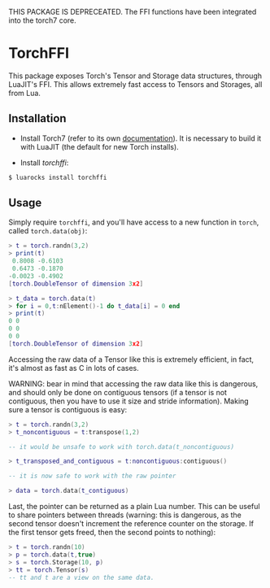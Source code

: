 THIS PACKAGE IS DEPRECEATED.
The FFI functions have been integrated into the torch7 core.

TorchFFI
========

This package exposes Torch's Tensor and Storage data structures, through
LuaJIT's FFI. This allows extremely fast access to Tensors and Storages, 
all from Lua.

Installation
------------

* Install Torch7 (refer to its own [documentation](www.torch.ch)). It
  is necessary to build it with LuaJIT (the default for new Torch installs).

* Install _torchffi_:

```sh
$ luarocks install torchffi
```

Usage
-----

Simply require `torchffi`, and you'll have access to a new function in `torch`,
called `torch.data(obj)`:

```lua
> t = torch.randn(3,2)
> print(t)
 0.8008 -0.6103
 0.6473 -0.1870
-0.0023 -0.4902
[torch.DoubleTensor of dimension 3x2]

> t_data = torch.data(t)
> for i = 0,t:nElement()-1 do t_data[i] = 0 end
> print(t)
0 0
0 0
0 0
[torch.DoubleTensor of dimension 3x2]
```

Accessing the raw data of a Tensor like this is extremely efficient, in fact, it's
almost as fast as C in lots of cases.

WARNING: bear in mind that accessing the raw data like this is dangerous, and should
only be done on contiguous tensors (if a tensor is not contiguous, then you have to
use it size and stride information). Making sure a tensor is contiguous is easy:

```lua
> t = torch.randn(3,2)
> t_noncontiguous = t:transpose(1,2)

-- it would be unsafe to work with torch.data(t_noncontiguous)

> t_transposed_and_contiguous = t:noncontiguous:contiguous()

-- it is now safe to work with the raw pointer

> data = torch.data(t_contiguous)
```

Last, the pointer can be returned as a plain Lua number. This can be useful
to share pointers between threads (warning: this is dangerous, as the second
tensor doesn't increment the reference counter on the storage. If the first tensor
gets freed, then the second points to nothing):

```lua
> t = torch.randn(10)
> p = torch.data(t,true)
> s = torch.Storage(10, p)
> tt = torch.Tensor(s)
-- tt and t are a view on the same data. 
```
